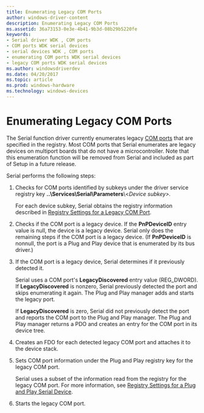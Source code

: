 ```yaml
---
title: Enumerating Legacy COM Ports
author: windows-driver-content
description: Enumerating Legacy COM Ports
ms.assetid: 36a73153-0e3e-4b41-9b3d-08b29b5220fe
keywords:
- Serial driver WDK , COM ports
- COM ports WDK serial devices
- serial devices WDK , COM ports
- enumerating COM ports WDK serial devices
- legacy COM ports WDK serial devices
ms.author: windowsdriverdev
ms.date: 04/20/2017
ms.topic: article
ms.prod: windows-hardware
ms.technology: windows-devices
---
```


# Enumerating Legacy COM Ports





The Serial function driver currently enumerates legacy [COM ports](configuration-of-com-ports.md) that are specified in the registry. Most COM ports that Serial enumerates are legacy devices on multiport boards that do not have a microcontroller. Note that this enumeration function will be removed from Serial and included as part of Setup in a future release.

Serial performs the following steps:

1.  Checks for COM ports identified by subkeys under the driver service registry key **..\\Services\\Serial\\Parameters**\\&lt;*Device subkey&gt;.*

    For each device subkey, Serial obtains the registry information described in [Registry Settings for a Legacy COM Port](registry-settings-for-a-legacy-com-port.md).

2.  Checks if the COM port is a legacy device. If the **PnPDeviceID** entry value is null, the device is a legacy device. Serial only does the remaining steps if the COM port is a legacy device. (If **PnPDeviceID** is nonnull, the port is a Plug and Play device that is enumerated by its bus driver.)

3.  If the COM port is a legacy device, Serial determines if it previously detected it.

    Serial uses a COM port's **LegacyDiscovered** entry value (REG\_DWORD). If **LegacyDiscovered** is nonzero, Serial previously detected the port and skips enumerating it again. The Plug and Play manager adds and starts the legacy port.

    If **LegacyDiscovered** is zero, Serial did not previously detect the port and reports the COM port to the Plug and Play manager. The Plug and Play manager returns a PDO and creates an entry for the COM port in its device tree.

4.  Creates an FDO for each detected legacy COM port and attaches it to the device stack.

5.  Sets COM port information under the Plug and Play registry key for the legacy COM port.

    Serial uses a subset of the information read from the registry for the legacy COM port. For more information, see [Registry Settings for a Plug and Play Serial Device](registry-settings-for-a-plug-and-play-serial-device.md).

6.  Starts the legacy COM port.

 

 




